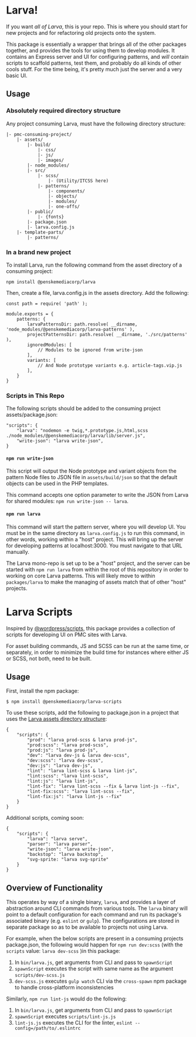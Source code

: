 # Larva!

If you want _all of Larva_, this is your repo. This is where you should start for new projects and for refactoring old projects onto the system.

This package is essentially a wrapper that brings all of the other packages together, and provides the tools for using them to develop modules. It contains an Express server and UI for configuring patterns, and _will_ contain scripts to scaffold patterns, test them, and probably do all kinds of other cools stuff. For the time being, it's pretty much just the server and a very basic UI.

## Usage

### Absolutely required directory structure

Any project consuming Larva, must have the following directory structure:

```
|- pmc-consuming-project/
	|- assets/
		|- build/
			|- css/
			|- js/
			|- images/
		|- node_modules/
		|- src/
			|- scss/
				|- (Utility/ITCSS here)
			|- patterns/
				|- components/
				|- objects/
				|- modules/
				|- one-offs/
		|- public/
			|- {fonts}
		|- package.json
		|- larva.config.js
	|- template-parts/
		|- patterns/
```

### In a brand new project

To install Larva, run the following command from the asset directory of a consuming project:
```
npm install @penskemediacorp/larva
```

Then, create a file, larva.config.js in the assets directory. Add the following:

```
const path = require( 'path' );

module.exports = {
	patterns: {
		larvaPatternsDir: path.resolve( __dirname, 'node_modules/@penskemediacorp/larva-patterns' ),
		projectPatternsDir: path.resolve( __dirname, './src/patterns' ),
		ignoredModules: [
			// Modules to be ignored from write-json
		],
		variants: [
			// And Node prototype variants e.g. article-tags.vip.js
		],
	}
}
```

### Scripts in This Repo

The following scripts should be added to the consuming project assets/package.json:

```language:json
"scripts": {
	"larva": "nodemon -e twig,*.prototype.js,html,scss ./node_modules/@penskemediacorp/larva/lib/server.js",
	"write-json": "larva write-json",
}
```

#### `npm run write-json`

This script will output the Node prototype and variant objects from the pattern Node files to JSON file in `assets/build/json` so that the default objects can be used in the PHP templates.

This command accepts one option parameter to write the JSON from Larva for shared modules: `npm run write-json -- larva`.

#### `npm run larva`

This command will start the pattern server, where you will develop UI. You must be in the same directory as `larva.config.js` to run this command, in other words, working within a "host" project. This will bring up the server for developing patterns at localhost:3000. You must navigate to that URL manually.

The Larva mono-repo is set up to be a "host" project, and the server can be started with `npm run larva` from within the root of this repository in order to working on core Larva patterns. This will likely move to within `packages/larva` to make the managing of assets match that of other "host" projects.

# Larva Scripts

Inspired by [@wordpress/scripts](https://github.com/WordPress/gutenberg/tree/master/packages/scripts), this package provides a collection of scripts for developing UI on PMC sites with Larva.

For asset building commands, JS and SCSS can be run at the same time, or separately, in order to minimize the build time for instances where either JS or SCSS, not both, need to be built.

## Usage

First, install the npm package:

```
$ npm install @penskemediacorp/larva-scripts
```

To use these scripts, add the following to package.json in a project that uses the [Larva assets directory structure](https://github.com/penske-media-corp/pmc-larva/tree/master/packages/larva#usage):

```
{
	"scripts": {
		"prod": "larva prod-scss & larva prod-js",
		"prod:scss": "larva prod-scss",
		"prod:js": "larva prod-js",
		"dev": "larva dev-js & larva dev-scss",
		"dev:scss": "larva dev-scss",
		"dev:js": "larva dev-js",
		"lint": "larva lint-scss & larva lint-js",
		"lint:scss": "larva lint-scss",
		"lint:js": "larva lint-js",
		"lint-fix": "larva lint-scss --fix & larva lint-js --fix",
		"lint-fix:scss": "larva lint-scss --fix",
		"lint-fix:js": "larva lint-js --fix"
	}
}
```

Additional scripts, coming soon:
```
{
	"scripts": {
 		"larva": "larva serve",
		"parser": "larva parser",
		"write-json": "larva write-json",
		"backstop": "larva backstop",
		"svg-sprite: "larva svg-sprite"
	}
}
```

## Overview of Functionality

This operates by way of a single binary, `larva`, and provides a layer of abstraction around CLI commands from various tools. The `larva` binary will point to a default configuration for each command and run its package's associated binary (e.g. `eslint` or `gulp`). The configurations are stored in separate package so as to be available to projects not using Larva.

For example, when the below scripts are present in a consuming projects package.json, the following would happen for `npm run dev:scss` (with the `scripts` value: `larva dev-scss` )in this package:
1. In `bin/larva.js`, get arguments from CLI and pass to `spawnScript`
2. `spawnScript` executes the script with same name as the argument `scripts/dev-scss.js`
3. `dev-scss.js` executes `gulp watch` CLI via the `cross-spawn` npm package to handle cross-platform inconsistencies

Similarly, `npm run lint-js` would do the following:
1. In `bin/larva.js`, get arguments from CLI and pass to `spawnScript`
2. `spawnScript` executes `scripts/lint-js.js`
3. `lint-js.js` executes the CLI for the linter, `eslint --config=/path/to/.eslintrc`

